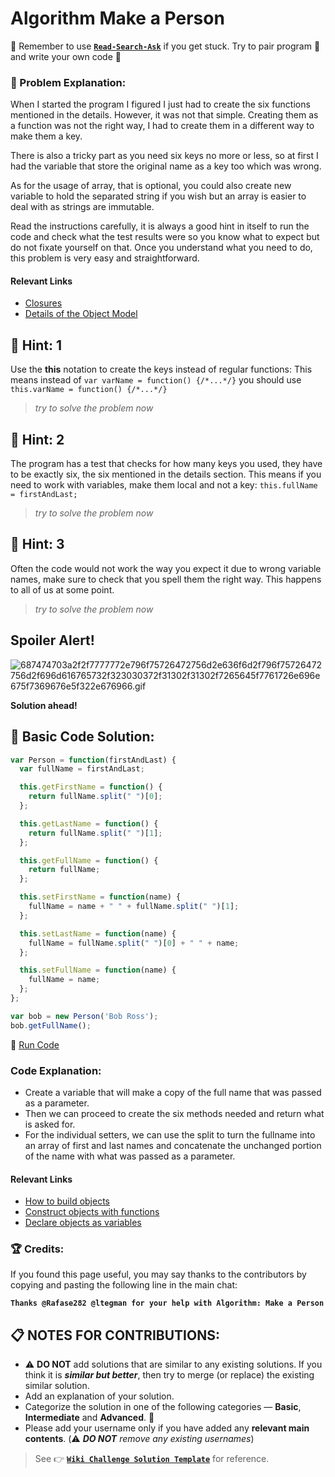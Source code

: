 # Algorithm Make a Person

:triangular_flag_on_post: Remember to use [**`Read-Search-Ask`**](FreeCodeCamp-Get-Help) if you get stuck. Try to pair program :busts_in_silhouette: and write your own code :pencil:

### :checkered_flag: Problem Explanation:

When I started the program I figured I just had to create the six functions mentioned in the details. However, it was not that simple. Creating them as a function was not the right way, I had to create them in a different way to make them a key.

There is also a tricky part as you need six keys no more or less, so at first I had the variable that store the original name as a key too which was wrong.

As for the usage of array, that is optional, you could also create new variable to hold the separated string if you wish but an array is easier to deal with as strings are immutable.

Read the instructions carefully, it is always a good hint in itself to run the code and check what the test results were so you know what to expect but do not fixate yourself on that. Once you understand what you need to do, this problem is very easy and straightforward.

#### Relevant Links

- [Closures](JS-Closures)
- [Details of the Object Model](https://developer.mozilla.org/en-US/docs/Web/JavaScript/Guide/Details_of_the_Object_Model)

## :speech_balloon: Hint: 1

Use the **this** notation to create the keys instead of regular functions: This means instead of `var varName = function() {/*...*/}` you should use `this.varName = function() {/*...*/}`

> _try to solve the problem now_

## :speech_balloon: Hint: 2

The program has a test that checks for how many keys you used, they have to be exactly six, the six mentioned in the details section. This means if you need to work with variables, make them local and not a key: `this.fullName = firstAndLast;`

> _try to solve the problem now_

## :speech_balloon: Hint: 3

Often the code would not work the way you expect it due to wrong variable names, make sure to check that you spell them the right way. This happens to all of us at some point.

> _try to solve the problem now_

## Spoiler Alert!

![687474703a2f2f7777772e796f75726472756d2e636f6d2f796f75726472756d2f696d616765732f323030372f31302f31302f7265645f7761726e696e675f7369676e5f322e676966.gif](https://files.gitter.im/FreeCodeCamp/Wiki/nlOm/thumb/687474703a2f2f7777772e796f75726472756d2e636f6d2f796f75726472756d2f696d616765732f323030372f31302f31302f7265645f7761726e696e675f7369676e5f322e676966.gif)

**Solution ahead!**

## :beginner: Basic Code Solution:

```javascript
var Person = function(firstAndLast) {
  var fullName = firstAndLast;

  this.getFirstName = function() {
    return fullName.split(" ")[0];
  };

  this.getLastName = function() {
    return fullName.split(" ")[1];
  };

  this.getFullName = function() {
    return fullName;
  };

  this.setFirstName = function(name) {
    fullName = name + " " + fullName.split(" ")[1];
  };

  this.setLastName = function(name) {
    fullName = fullName.split(" ")[0] + " " + name;
  };

  this.setFullName = function(name) {
    fullName = name;
  };
};

var bob = new Person('Bob Ross');
bob.getFullName();
```

:rocket: [Run Code](https://repl.it/CLov/0)

### Code Explanation:

- Create a variable that will make a copy of the full name that was passed as a parameter.
- Then we can proceed to create the six methods needed and return what is asked for.
- For the individual setters, we can use the split to turn the fullname into an array of first and last names and concatenate the unchanged portion of the name with what was passed as a parameter.

#### Relevant Links

- [How to build objects](Challenge-Build-JavaScript-Objects)
- [Construct objects with functions](Challenge-Construct-JavaScript-Objects-With-Functions)
- [Declare objects as variables](Challenge-Declare-JavaScript-Objects-As-Variables)


### :trophy: Credits:

If you found this page useful, you may say thanks to the contributors by copying and pasting the following line in the main chat:

**`Thanks @Rafase282 @ltegman for your help with Algorithm: Make a Person`**

## :clipboard: NOTES FOR CONTRIBUTIONS:

- :warning: **DO NOT** add solutions that are similar to any existing solutions. If you think it is **_similar but better_**, then try to merge (or replace) the existing similar solution.
- Add an explanation of your solution.
- Categorize the solution in one of the following categories &mdash; **Basic**, **Intermediate** and **Advanced**. :traffic_light:
- Please add your username only if you have added any **relevant main contents**. (:warning: **_DO NOT_** _remove any existing usernames_)

> See :point_right: [**`Wiki Challenge Solution Template`**](Wiki-Template-Challenge-Solution) for reference.

